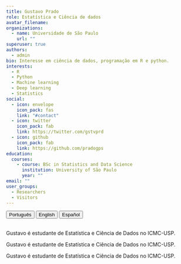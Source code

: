 ```yaml
---
title: Gustavo Prado
role: Estatística e Ciência de dados
avatar_filename: 
organizations:
  - name: Universidade de São Paulo
    url: ""
superuser: true
authors:
  - admin
bio: Interesse em ciência de dados, programação em R e python.
interests:
  - R
  - Python
  - Machine learning
  - Deep learning
  - Statistics
social:
  - icon: envelope
    icon_pack: fas
    link: "#contact"
  - icon: twitter
    icon_pack: fab
    link: https://twitter.com/gstvprd
  - icon: github
    icon_pack: fab
    link: https://github.com/pradogps
education:
  courses:
    - course: BSc in Statistics and Data Science
      institution: University of São Paulo
      year: ""
email: ""
user_groups:
  - Researchers
  - Visitors
---
```

<div id="myGroup">
<button class="btn btn-primary" data-toggle="collapse" data-target="#portugues"><i class="icon-chevron-right"></i> Português </button>
<button class="btn btn-primary" data-toggle="collapse" data-target="#ingles"><i class="icon-chevron-right"></i> English</button>
<button class="btn btn-primary" data-toggle="collapse" data-target="#espanhol"><i class="icon-chevron-right"></i> Español</button>
<br> 
<br>
<div class="accordion-group">
<div class="collapse show" id="portugues"  data-parent="#myGroup">
<div class="card card-body">
  
Gustavo é estudante de Estatística e Ciência de Dados no ICMC-USP.

</div>
</div>

<div class="collapse indent" id="ingles"  data-parent="#myGroup">
<div class="card card-body">

Gustavo é estudante de Estatística e Ciência de Dados no ICMC-USP.

</div>
</div>

<div class="collapse" id="espanhol"  data-parent="#myGroup">
<div class="card card-body">

Gustavo é estudante de Estatística e Ciência de Dados no ICMC-USP.

</div>
</div>
</div>